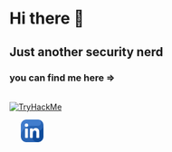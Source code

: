 # Hi there 👋
## Just another security nerd
<!--
**Otojon/Otojon** is a ✨ _special_ ✨ repository because its `README.md` (this file) appears on your GitHub profile.

Here are some ideas to get you started:

- 🔭 I’m currently working on ...
- 🌱 I’m currently learning ...
- 👯 I’m looking to collaborate on ...
- 🤔 I’m looking for help with ...
- 💬 Ask me about ...
- 📫 How to reach me: ...
- 😄 Pronouns: ...
- ⚡ Fun fact: ...
-->
### you can find me here =>
<br><a href="https://tryhackme.com/p/Otojon"><img src="https://tryhackme-badges.s3.amazonaws.com/Otojon.png" alt="TryHackMe"> </a> <br>
<!--  <img src="https://tryhackme-badges.s3.amazonaws.com/Otojon.png" alt="TryHackMe"> -->
<a style="margin-left: 20px;" href="https://www.linkedin.com/in/otojon-xudayarov-662833202/" target="_blank"><img width="40" src="linkedin.png"/></a> 
